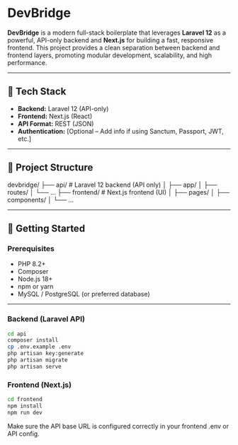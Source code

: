 # DevBridge

**DevBridge** is a modern full-stack boilerplate that leverages **Laravel 12** as a powerful, API-only backend and **Next.js** for building a fast, responsive frontend. This project provides a clean separation between backend and frontend layers, promoting modular development, scalability, and high performance.

---

## 🔧 Tech Stack

- **Backend:** Laravel 12 (API-only)
- **Frontend:** Next.js (React)
- **API Format:** REST (JSON)
- **Authentication:** [Optional – Add info if using Sanctum, Passport, JWT, etc.]

---

## 📁 Project Structure

devbridge/
├── api/ # Laravel 12 backend (API only)
│ ├── app/
│ ├── routes/
│ └── ...
├── frontend/ # Next.js frontend (UI)
│ ├── pages/
│ ├── components/
│ └── ...


---

## 🚀 Getting Started

### Prerequisites

- PHP 8.2+
- Composer
- Node.js 18+
- npm or yarn
- MySQL / PostgreSQL (or preferred database)

---

### Backend (Laravel API)

```bash
cd api
composer install
cp .env.example .env
php artisan key:generate
php artisan migrate
php artisan serve
```
### Frontend (Next.js)
```bash
cd frontend
npm install
npm run dev
```
Make sure the API base URL is configured correctly in your frontend .env or API config.
